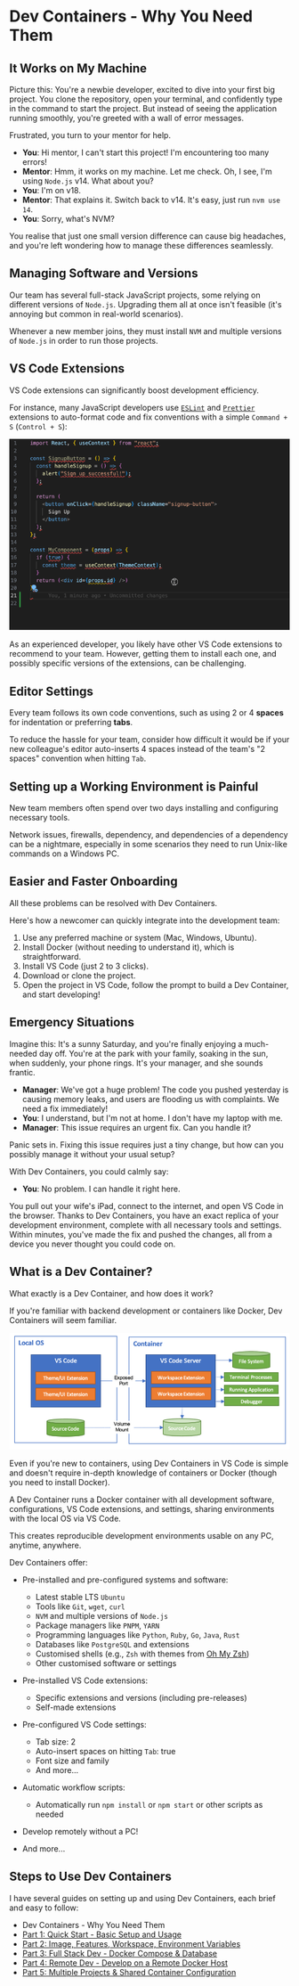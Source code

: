 # Dev Containers - Why You Need Them

## It Works on My Machine

Picture this: You're a newbie developer, excited to dive into your first big project. You clone the repository, open your terminal, and confidently type in the command to start the project. But instead of seeing the application running smoothly, you're greeted with a wall of error messages.

Frustrated, you turn to your mentor for help.

- **You**: Hi mentor, I can't start this project! I'm encountering too many errors!
- **Mentor**: Hmm, it works on my machine. Let me check. Oh, I see, I'm using `Node.js` v14. What about you?
- **You**: I'm on v18.
- **Mentor**: That explains it. Switch back to v14. It's easy, just run `nvm use 14`.
- **You**: Sorry, what's NVM?

You realise that just one small version difference can cause big headaches, and you're left wondering how to manage these differences seamlessly.

## Managing Software and Versions

Our team has several full-stack JavaScript projects, some relying on different versions of `Node.js`. Upgrading them all at once isn't feasible (it's annoying but common in real-world scenarios).

Whenever a new member joins, they must install `NVM` and multiple versions of `Node.js` in order to run those projects.

## VS Code Extensions

VS Code extensions can significantly boost development efficiency.

For instance, many JavaScript developers use [`ESLint`](https://marketplace.visualstudio.com/items?itemName=dbaeumer.vscode-eslint) and [`Prettier`](https://marketplace.visualstudio.com/items?itemName=esbenp.prettier-vscode) extensions to auto-format code and fix conventions with a simple `Command + S` (`Control + S`):

![vscode auto format](./read-me-images/auto-format-extension.gif)

As an experienced developer, you likely have other VS Code extensions to recommend to your team. However, getting them to install each one, and possibly specific versions of the extensions, can be challenging.

## Editor Settings

Every team follows its own code conventions, such as using 2 or 4 **spaces** for indentation or preferring **tabs**.

To reduce the hassle for your team, consider how difficult it would be if your new colleague's editor auto-inserts 4 spaces instead of the team's "2 spaces" convention when hitting `Tab`.

## Setting up a Working Environment is Painful

New team members often spend over two days installing and configuring necessary tools.

Network issues, firewalls, dependency, and dependencies of a dependency can be a nightmare, especially in some scenarios they need to run Unix-like commands on a Windows PC.

## Easier and Faster Onboarding

All these problems can be resolved with Dev Containers.

Here's how a newcomer can quickly integrate into the development team:

1. Use any preferred machine or system (Mac, Windows, Ubuntu).
2. Install Docker (without needing to understand it), which is straightforward.
3. Install VS Code (just 2 to 3 clicks).
4. Download or clone the project.
5. Open the project in VS Code, follow the prompt to build a Dev Container, and start developing!

## Emergency Situations

Imagine this: It's a sunny Saturday, and you're finally enjoying a much-needed day off. You're at the park with your family, soaking in the sun, when suddenly, your phone rings. It's your manager, and she sounds frantic.

- **Manager**: We've got a huge problem! The code you pushed yesterday is causing memory leaks, and users are flooding us with complaints. We need a fix immediately!
- **You**: I understand, but I'm not at home. I don't have my laptop with me.
- **Manager**: This issue requires an urgent fix. Can you handle it?

Panic sets in. Fixing this issue requires just a tiny change, but how can you possibly manage it without your usual setup?

With Dev Containers, you could calmly say:

- **You**: No problem. I can handle it right here.

You pull out your wife's iPad, connect to the internet, and open VS Code in the browser. Thanks to Dev Containers, you have an exact replica of your development environment, complete with all necessary tools and settings. Within minutes, you've made the fix and pushed the changes, all from a device you never thought you could code on.

## What is a Dev Container?

What exactly is a Dev Container, and how does it work?

If you're familiar with backend development or containers like Docker, Dev Containers will seem familiar.

![dev container architecture](./read-me-images/architecture-containers.png)

Even if you're new to containers, using Dev Containers in VS Code is simple and doesn't require in-depth knowledge of containers or Docker (though you need to install Docker).

A Dev Container runs a Docker container with all development software, configurations, VS Code extensions, and settings, sharing environments with the local OS via VS Code.

This creates reproducible development environments usable on any PC, anytime, anywhere.

Dev Containers offer:

- Pre-installed and pre-configured systems and software:
  - Latest stable LTS `Ubuntu`
  - Tools like `Git`, `wget`, `curl`
  - `NVM` and multiple versions of `Node.js`
  - Package managers like `PNPM`, `YARN`
  - Programming languages like `Python`, `Ruby`, `Go`, `Java`, `Rust`
  - Databases like `PostgreSQL` and extensions
  - Customised shells (e.g., `Zsh` with themes from [Oh My Zsh](https://github.com/ohmyzsh/ohmyzsh/wiki/Themes))
  - Other customised software or settings

- Pre-installed VS Code extensions:
  - Specific extensions and versions (including pre-releases)
  - Self-made extensions

- Pre-configured VS Code settings:
  - Tab size: 2
  - Auto-insert spaces on hitting `Tab`: true
  - Font size and family
  - And more...

- Automatic workflow scripts:
  - Automatically run `npm install` or `npm start` or other scripts as needed

- Develop remotely without a PC!

- And more...

## Steps to Use Dev Containers

I have several guides on setting up and using Dev Containers, each brief and easy to follow:

- Dev Containers - Why You Need Them
- [Part 1: Quick Start - Basic Setup and Usage](./part-1.md)
- [Part 2: Image, Features, Workspace, Environment Variables](./part-2.md)
- [Part 3: Full Stack Dev - Docker Compose & Database](./part-3.md)
- [Part 4: Remote Dev - Develop on a Remote Docker Host](./part-4.md)
- [Part 5: Multiple Projects & Shared Container Configuration](./part-5.md)
